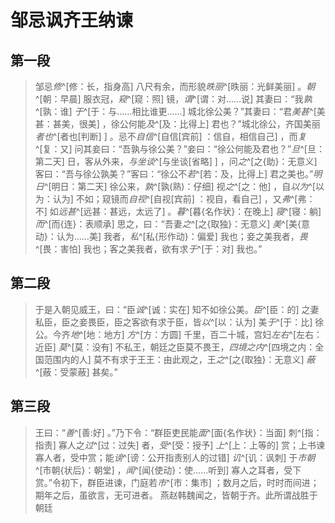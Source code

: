 # 邹忌讽齐王纳谏

## 第一段

> 邹忌*修*^[修：长，指身高] 八尺有余，而形貌*昳丽*^[昳丽：光鲜美丽] 。*朝*^[朝：早晨] 服衣冠，*窥*^[窥：照] 镜，*谓*^[谓：对……说] 其妻曰：“我*孰*^[孰：谁] *于*^[于：与……相比谁更……] 城北徐公美？”其妻曰：“君*美甚*^[美甚：甚美，很美] ，徐公何能*及*^[及：比得上] 君也？”城北徐公，齐国美丽*者也*^[者也[判断] ] 。忌不*自信*^[自信[宾前] ：信自，相信自己] ，而*复*^[复：又] 问其妾曰：“吾孰与徐公美？”妾曰：“徐公何能及君也？”*旦*^[旦：第二天] 日，客从外来，*与坐谈*^[与坐谈[省略] ] ，问*之*^[之{助}：无意义] 客曰：“吾与徐公孰美？”客曰：“徐公不*若*^[若：及，比得上] 君之美也。”*明日*^[明日：第二天] 徐公来，*孰*^[孰(熟)：仔细] 视*之*^[之：他] ，自*以为*^[以为：认为] 不如；窥镜而*自视*^[自视[宾前] ：视自，看自己] ，又*弗*^[弗：不] 如*远甚*^[远甚：甚远，太远了] 。*暮*^[暮{名作状}：在晚上] *寝*^[寝：躺] *而*^[而{连}：表顺承] 思之，曰：“吾妻*之*^[之{取独}：无意义] *美*^[美{意动}：认为……美] 我者，*私*^[私{形作动}：偏爱] 我也；妾之美我者，*畏*^[畏：害怕] 我也；客之美我者，欲有求*于*^[于：对] 我也。”

## 第二段

> 于是入朝见威王，曰：“臣*诚*^[诚：实在] 知不如徐公美。*臣*^[臣：的] 之妻私臣，臣之妾畏臣，臣之客欲有求于臣，皆*以*^[以：认为]  美*于*^[于：比] 徐公。今齐*地*^[地：地方] *方*^[方：方圆] 千里，百二十城，宫妇*左右*^[左右：近臣] *莫*^[莫：没有] 不私王，朝廷之臣莫不畏王，*四境之内*^[四境之内：全国范围内的人] 莫不有求于王王：由此观之，王*之*^[之{取独}：无意义] *蔽*^[蔽：受蒙蔽] 甚矣。”

## 第三段

> 王曰：“*善*^[善:好] 。”乃下令：“群臣吏民能*面*^[面{名作状}：当面] 刺^[指：指责] 寡人之*过*^[过：过失] 者，*受*^[受：授予] *上*^[上：上等的] 赏；上书谏寡人者，受中赏；能*谤*^[谤：公开指责别人的过错] *讥*^[讥：讽刺] 于*市朝*^[市朝{状后}：朝堂] ，*闻*^[闻{使动}：使……听到] 寡人之耳者，受下赏。”令初下，群臣进谏，门庭若*市*^[市：集市] ；数月之后，时时而间进；期年之后，虽欲言，无可进者。
> 燕赵韩魏闻之，皆朝于齐。此所谓战胜于朝廷
